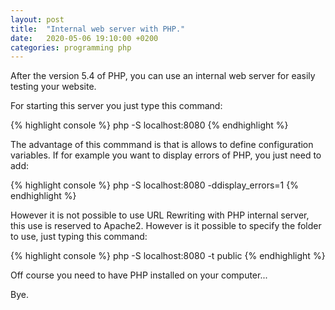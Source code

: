 ```yaml
---
layout: post
title:  "Internal web server with PHP."
date:   2020-05-06 19:10:00 +0200
categories: programming php
---
```

After the version 5.4 of PHP, you can use an internal web server for easily testing your website.

For starting this server you just type this command:

{% highlight console %}
php -S localhost:8080
{% endhighlight %}

The advantage of this commmand is that is allows to define configuration variables.
If for example you want to display errors of PHP, you just need to add:

{% highlight console %}
php -S localhost:8080 -ddisplay_errors=1 
{% endhighlight %}

However it is not possible to use URL Rewriting with PHP internal server, this use is reserved to Apache2. However is it possible to specify the folder to use, just typing this command:

{% highlight console %}
php -S localhost:8080 -t public
{% endhighlight %}

Off course you need to have PHP installed on your computer...

Bye.
